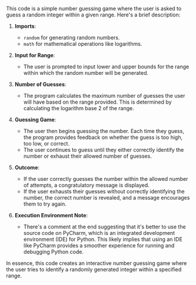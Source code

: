 This code is a simple number guessing game where the user is asked to guess a random integer within a given range. Here's a brief description:

1. **Imports**: 
    - `random` for generating random numbers.
    - `math` for mathematical operations like logarithms.

2. **Input for Range**:
    - The user is prompted to input lower and upper bounds for the range within which the random number will be generated.

3. **Number of Guesses**:
    - The program calculates the maximum number of guesses the user will have based on the range provided. This is determined by calculating the logarithm base 2 of the range.

4. **Guessing Game**:
    - The user then begins guessing the number. Each time they guess, the program provides feedback on whether the guess is too high, too low, or correct.
    - The user continues to guess until they either correctly identify the number or exhaust their allowed number of guesses.

5. **Outcome**:
    - If the user correctly guesses the number within the allowed number of attempts, a congratulatory message is displayed.
    - If the user exhausts their guesses without correctly identifying the number, the correct number is revealed, and a message encourages them to try again.

6. **Execution Environment Note**:
    - There's a comment at the end suggesting that it's better to use the source code on PyCharm, which is an integrated development environment (IDE) for Python. This likely implies that using an IDE like PyCharm provides a smoother experience for running and debugging Python code.

In essence, this code creates an interactive number guessing game where the user tries to identify a randomly generated integer within a specified range.
